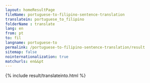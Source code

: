 ```yaml
---
layout: homeResultPage
fileName: portuguese-to-filipino-sentence-translation
translatein: portuguese_to_filipino
folderName : translate
lang: en
from: pt
to: fil
langname: portuguese-to
permalink: /portuguese-to-filipino-sentence-translation/result
sitemap: false
nointernationalization: true
matchurls: en&&pt
---
```

{% include result/translateinto.html %}

<script src="/js/result/translation.js" data-foldername="{{page.folderName}}" data-lang="{{page.lang}}"></script>
